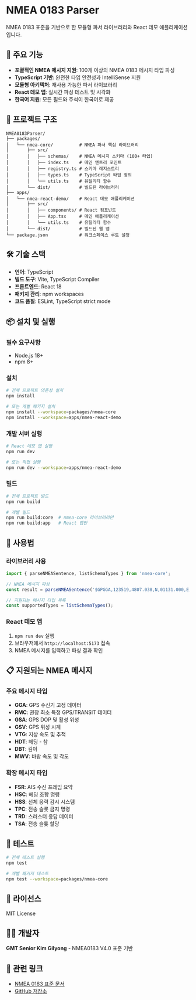 
# NMEA 0183 Parser

NMEA 0183 표준을 기반으로 한 모듈형 파서 라이브러리와 React 데모 애플리케이션입니다.

## 🚀 주요 기능

- **포괄적인 NMEA 메시지 지원**: 100개 이상의 NMEA 0183 메시지 타입 파싱
- **TypeScript 기반**: 완전한 타입 안전성과 IntelliSense 지원
- **모듈형 아키텍처**: 재사용 가능한 파서 라이브러리
- **React 데모 앱**: 실시간 파싱 테스트 및 시각화
- **한국어 지원**: 모든 필드와 주석이 한국어로 제공

## 📁 프로젝트 구조

```
NMEA0183Parser/
├── packages/
│   └── nmea-core/          # NMEA 파서 핵심 라이브러리
│       ├── src/
│       │   ├── schemas/    # NMEA 메시지 스키마 (100+ 타입)
│       │   ├── index.ts    # 메인 엔트리 포인트
│       │   ├── registry.ts # 스키마 레지스트리
│       │   ├── types.ts    # TypeScript 타입 정의
│       │   └── utils.ts    # 유틸리티 함수
│       └── dist/           # 빌드된 라이브러리
├── apps/
│   └── nmea-react-demo/    # React 데모 애플리케이션
│       ├── src/
│       │   ├── components/ # React 컴포넌트
│       │   ├── App.tsx     # 메인 애플리케이션
│       │   └── utils.ts    # 유틸리티 함수
│       └── dist/           # 빌드된 웹 앱
└── package.json            # 워크스페이스 루트 설정
```

## 🛠️ 기술 스택

- **언어**: TypeScript
- **빌드 도구**: Vite, TypeScript Compiler
- **프론트엔드**: React 18
- **패키지 관리**: npm workspaces
- **코드 품질**: ESLint, TypeScript strict mode

## 📦 설치 및 실행

### 필수 요구사항
- Node.js 18+
- npm 8+

### 설치
```bash
# 전체 프로젝트 의존성 설치
npm install

# 또는 개별 패키지 설치
npm install --workspace=packages/nmea-core
npm install --workspace=apps/nmea-react-demo
```

### 개발 서버 실행
```bash
# React 데모 앱 실행
npm run dev

# 또는 직접 실행
npm run dev --workspace=apps/nmea-react-demo
```

### 빌드
```bash
# 전체 프로젝트 빌드
npm run build

# 개별 빌드
npm run build:core  # nmea-core 라이브러리만
npm run build:app   # React 앱만
```

## 🔧 사용법

### 라이브러리 사용
```typescript
import { parseNMEASentence, listSchemaTypes } from 'nmea-core';

// NMEA 메시지 파싱
const result = parseNMEASentence('$GPGGA,123519,4807.038,N,01131.000,E,1,08,0.9,545.4,M,46.9,M,,*47');

// 지원되는 메시지 타입 목록
const supportedTypes = listSchemaTypes();
```

### React 데모 앱
1. `npm run dev` 실행
2. 브라우저에서 `http://localhost:5173` 접속
3. NMEA 메시지를 입력하고 파싱 결과 확인

## 📋 지원되는 NMEA 메시지

### 주요 메시지 타입
- **GGA**: GPS 수신기 고정 데이터
- **RMC**: 권장 최소 특정 GPS/TRANSIT 데이터
- **GSA**: GPS DOP 및 활성 위성
- **GSV**: GPS 위성 시계
- **VTG**: 지상 속도 및 추적
- **HDT**: 헤딩 - 참
- **DBT**: 깊이
- **MWV**: 바람 속도 및 각도

### 확장 메시지 타입
- **FSR**: AIS 수신 프레임 요약
- **HSC**: 헤딩 조향 명령
- **HSS**: 선체 응력 감시 시스템
- **TPC**: 전송 슬롯 금지 명령
- **TRD**: 스러스터 응답 데이터
- **TSA**: 전송 슬롯 할당

## 🧪 테스트

```bash
# 전체 테스트 실행
npm test

# 개별 패키지 테스트
npm test --workspace=packages/nmea-core
```

## 📝 라이선스

MIT License

## 👨‍💻 개발자

**GMT Senior Kim Gilyong** - NMEA0183 V4.0 표준 기반

## 🔗 관련 링크

- [NMEA 0183 표준 문서](https://www.nmea.org/)
- [GitHub 저장소](https://github.com/ejavm83/NMEAP)
